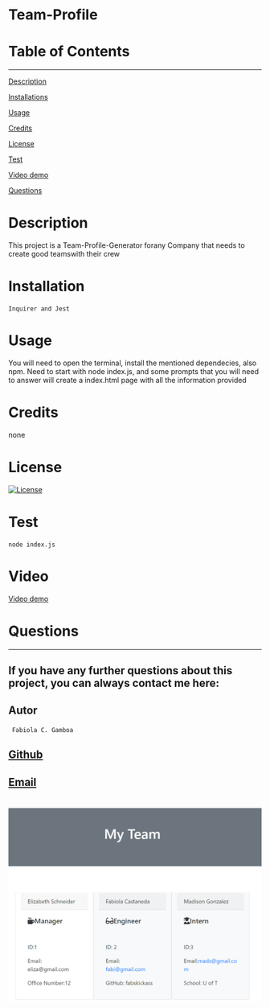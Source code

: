 # Team-Profile



  # Table of Contents
  _________________________________

[Description](#Description)

[Installations](#Installations)

[Usage](#Usage)

[Credits](#Credits)

[License](#License)

[Test](#Test)

[Video demo](#Video)

[Questions](#Questions)
 

  # Description
This project is a Team-Profile-Generator forany Company that needs to create good teamswith their crew

  # Installation
    Inquirer and Jest

  # Usage
  You will need to open the terminal, install the mentioned dependecies, also npm. Need to start  with node index.js, and some prompts that you will need to answer will create a index.html page with all the information provided 
  # Credits
  none

  # License
  [![License](https://img.shields.io/badge/License--blue.svg)](https://opensource.org/licenses/)
  
  # Test
    node index.js

  # Video
  [Video demo](https://drive.google.com/file/d/15DWk2n05iprDPZmpWQvp_MX7x1Wcf3du/view)

  # Questions
  _________________________________

  ## If you have any further questions about this project, you can always contact me here:

  ## Autor
     Fabiola C. Gamboa

 ## [Github](https://github.com/Fabskickass)
  
 ## [Email](fabiscg79@gmail.com)

 #

![Team Profile Image](images/team-profile.png)

